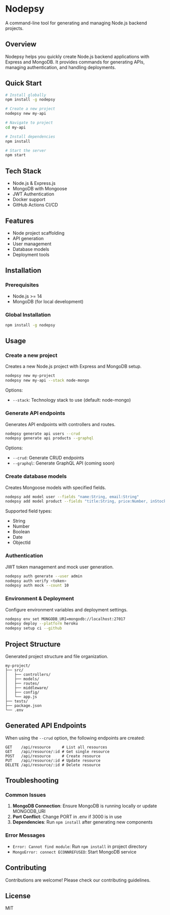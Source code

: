 # Nodepsy

A command-line tool for generating and managing Node.js backend projects.

## Overview
Nodepsy helps you quickly create Node.js backend applications with Express and MongoDB. It provides commands for generating APIs, managing authentication, and handling deployments.

## Quick Start
```bash
# Install globally
npm install -g nodepsy

# Create a new project
nodepsy new my-api

# Navigate to project
cd my-api

# Install dependencies
npm install

# Start the server
npm start
```

## Tech Stack
- Node.js & Express.js
- MongoDB with Mongoose
- JWT Authentication
- Docker support
- GitHub Actions CI/CD

## Features
- Node project scaffolding
- API generation
- User management
- Database models
- Deployment tools

## Installation
### Prerequisites
- Node.js >= 14
- MongoDB (for local development)

### Global Installation
```bash
npm install -g nodepsy
```

## Usage
### Create a new project
Creates a new Node.js project with Express and MongoDB setup.

```bash
nodepsy new my-project
nodepsy new my-api --stack node-mongo
```

Options:
- `--stack`: Technology stack to use (default: node-mongo)

### Generate API endpoints
Generates API endpoints with controllers and routes.

```bash
nodepsy generate api users --crud
nodepsy generate api products --graphql
```

Options:
- `--crud`: Generate CRUD endpoints
- `--graphql`: Generate GraphQL API (coming soon)

### Create database models
Creates Mongoose models with specified fields.

```bash
nodepsy add model user --fields "name:String, email:String"
nodepsy add model product --fields "title:String, price:Number, inStock:Boolean"
```

Supported field types:
- String
- Number
- Boolean
- Date
- ObjectId

### Authentication
JWT token management and mock user generation.

```bash
nodepsy auth generate --user admin
nodepsy auth verify <token>
nodepsy auth mock --count 10
```

### Environment & Deployment
Configure environment variables and deployment settings.

```bash
nodepsy env set MONGODB_URI=mongodb://localhost:27017
nodepsy deploy --platform heroku
nodepsy setup ci --github
```

## Project Structure
Generated project structure and file organization.

```
my-project/
├── src/
│   ├── controllers/
│   ├── models/
│   ├── routes/
│   ├── middleware/
│   ├── config/
│   └── app.js
├── tests/
├── package.json
└── .env
```

## Generated API Endpoints
When using the `--crud` option, the following endpoints are created:

```
GET    /api/resource     # List all resources
GET    /api/resource/:id # Get single resource
POST   /api/resource     # Create resource
PUT    /api/resource/:id # Update resource
DELETE /api/resource/:id # Delete resource
```

## Troubleshooting

### Common Issues
1. **MongoDB Connection**: Ensure MongoDB is running locally or update MONGODB_URI
2. **Port Conflict**: Change PORT in .env if 3000 is in use
3. **Dependencies**: Run `npm install` after generating new components

### Error Messages
- `Error: Cannot find module`: Run `npm install` in project directory
- `MongoError: connect ECONNREFUSED`: Start MongoDB service

## Contributing
Contributions are welcome! Please check our contributing guidelines.

## License
MIT
